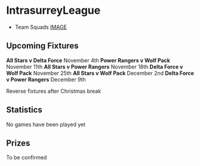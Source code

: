 # IntrasurreyLeague

- Team Squads [IMAGE](Teams.png)

## Upcoming Fixtures

**All Stars v Delta Force** November 4th
**Power Rangers v Wolf Pack** November 11th
**All Stars v Power Rangers** November 18th
**Delta Force v Wolf Pack** November 25th
**All Stars v Wolf Pack** December 2nd
**Delta Force v Power Rangers** December 9th

Reverse fixtures after Christmas break

## Statistics

No games have been played yet

## Prizes

To be confirmed

